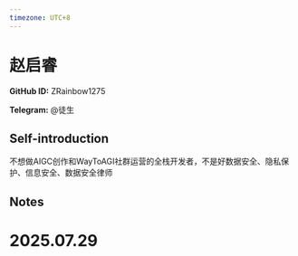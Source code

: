 ```yaml
---
timezone: UTC+8
---
```


# 赵启睿

**GitHub ID:** ZRainbow1275

**Telegram:** @徒生

## Self-introduction

不想做AIGC创作和WayToAGI社群运营的全栈开发者，不是好数据安全、隐私保护、信息安全、数据安全律师

## Notes

<!-- Content_START -->

# 2025.07.29


<!-- Content_END -->
